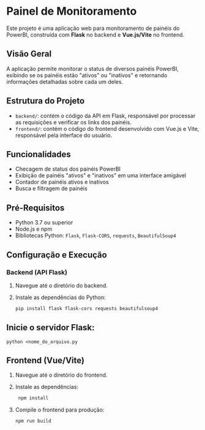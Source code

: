 # Painel de Monitoramento

Este projeto é uma aplicação web para monitoramento de painéis do PowerBI, construída com **Flask** no backend e **Vue.js/Vite** no frontend.

## Visão Geral

A aplicação permite monitorar o status de diversos painéis PowerBI, exibindo se os painéis estão "ativos" ou "inativos" e retornando informações detalhadas sobre cada um deles.

## Estrutura do Projeto

- `backend/`: contém o código da API em Flask, responsável por processar as requisições e verificar os links dos painéis.
- `frontend/`: contém o código do frontend desenvolvido com Vue.js e Vite, responsável pela interface do usuário.

## Funcionalidades

- Checagem de status dos painéis PowerBI
- Exibição de painéis "ativos" e "inativos" em uma interface amigável
- Contador de painéis ativos e inativos
- Busca e filtragem de painéis

## Pré-Requisitos

- Python 3.7 ou superior
- Node.js e npm
- Bibliotecas Python: `Flask`, `Flask-CORS`, `requests`, `BeautifulSoup4`

## Configuração e Execução

### Backend (API Flask)

1. Navegue até o diretório do backend.
2. Instale as dependências do Python:

   ```bash
   pip install flask flask-cors requests beautifulsoup4
## Inicie o servidor Flask:

    python <nome_do_arquivo.py
    

## Frontend (Vue/Vite)

1. Navegue até o diretório do frontend.

2. Instale as dependências:
   ```bash
    npm install
3. Compile o frontend para produção:
    ```bash 
    npm run build

